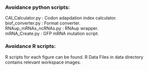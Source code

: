 ### Avoidance python scripts:

CAI_Calculator.py : Codon adapdation index calculator.  
biof_converter.py : Format converter.  
RNAup_mRNAs_ncRNAs.py : RNAup wrapper.  
mRNA_Create.py : GFP mRNA mutation script.  

### Avoidance R scripts:

R scripts for each figure can be found. R Data Files in data directory contains relevant workspace images.  
